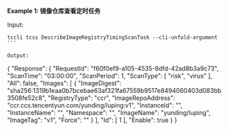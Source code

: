 **Example 1: 镜像仓库查看定时任务**



Input: 

```
tccli tcss DescribeImageRegistryTimingScanTask --cli-unfold-argument ```

Output: 
```
{
    "Response": {
        "RequestId": "f60f0ef9-a105-4535-8dfd-42ad8b3a9c73",
        "ScanTime": "03:00:00",
        "ScanPeriod": 1,
        "ScanType": [
            "risk",
            "virus"
        ],
        "All": false,
        "Images": [
            {
                "ImageDigest": "sha256:1319b1eaa0b7bcebae63af321fa67559b9517e8494060403d083bb3508fe52c8",
                "RegistryType": "ccr",
                "ImageRepoAddress": "ccr.ccs.tencentyun.com/yunding/luping:v1",
                "InstanceId": "",
                "InstanceName": "",
                "Namespace": "",
                "ImageName": "yunding/luping",
                "ImageTag": "v1",
                "Force": ""
            }
        ],
        "Id": [
            1
        ],
        "Enable": true
    }
}
```

